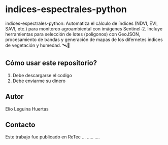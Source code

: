 # indices-espectrales-python
indices-espectrales-python: Automatiza el cálculo de índices (NDVI, EVI, SAVI, etc.) para monitoreo agroambiental con imágenes Sentinel-2. Incluye herramientas para selección de lotes (poligonos) con GeoJSON, procesamiento de bandas y generación de mapas de los difernetes indices de vegetación y humedad. 🛰️🌱

## Cómo usar este repositorio?
1. Debe descargarse el codigo
2. Debe enviarme su dinero

## Autor
Elio Leguina Huertas

## Contacto

Este trabajo fue publicado en ReTec ... ..... ....
